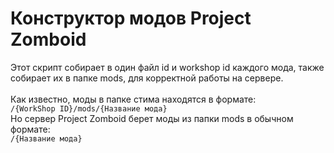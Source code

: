 # Конструктор модов Project Zomboid
Этот скрипт собирает в один файл id и workshop id каждого мода, также собирает их в папке mods, для корректной работы на сервере.
<br><br>
Как известно, моды в папке стима находятся в формате: <br>
```/{WorkShop ID}/mods/{Название мода}```
<br>
Но сервер Project Zomboid берет моды из папки mods в обычном формате:<br>
```/{Название мода}```